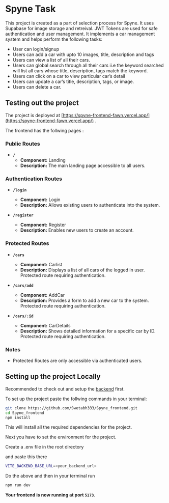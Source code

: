 # Spyne Task

This project is created as a part of selection process for Spyne. It uses Supabase for image storage and retreival. JWT Tokens are used for safe authentication and user management. It implements a car management system and helps perform the following tasks:

- User can login/signup
- Users can add a car with upto 10 images, title, description and tags
- Users can view a list of all their cars.
- Users can global search through all their cars ii.e the keyword searched will list all cars whose
title, description, tags match the keyword.
- Users can click on a car to view particular car’s detail
- Users can update a car’s title, description, tags, or image.
- Users can delete a car.

## Testing out the project

The project is deployed at [https://spyne-frontend-fawn.vercel.app/](https://spyne-frontend-fawn.vercel.app/) .



The frontend has the follwing pages :

### Public Routes

- **`/`**
  - **Component:** Landing
  - **Description:** The main landing page accessible to all users.

### Authentication Routes

- **`/login`**

  - **Component:** Login
  - **Description:** Allows existing users to authenticate into the system.

- **`/register`**
  - **Component:** Register
  - **Description:** Enables new users to create an account.

### Protected Routes

- **`/cars`**

  - **Component:** Carlist
  - **Description:** Displays a list of all cars of the logged in user. Protected route requiring authentication.

- **`/cars/add`**

  - **Component:** AddCar
  - **Description:** Provides a form to add a new car to the system. Protected route requiring authentication.

- **`/cars/:id`**

  - **Component:** CarDetails
  - **Description:** Shows detailed information for a specific car by ID. Protected route requiring authentication.


### Notes

- Protected Routes are only accessible via authenticated users.

## Setting up the project Locally

Recommended to check out and setup the [backend](https://github.com/Swetabh333/Spyne_backend) first. 

To set up the project paste the follwing commands in your terminal:

```bash
git clone https://github.com/Swetabh333/Spyne_frontend.git
cd Spyne_frontend
npm install
```

This will install all the required dependencies for the project.

Next you have to set the environment for the project.

Create a .env file in the root directory

and paste this there

```bash
VITE_BACKEND_BASE_URL=<your_backend_url>
```


Do the above and then in your terminal run

```bash
npm run dev
```



**Your frontend is now running at port `5173`**.


